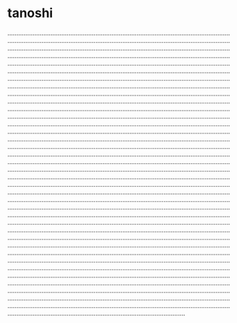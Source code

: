 # tanoshi

...............................................................................................................................................................................................................................................................................................................................................................................................................................................................................................................................................................................................................................................................................................................................................................................................................................................................................................................................................................................................................................................................................................................................................................................................................................................................................................................................................................................................................................................................................................................................................................................................................................................................................................................................................................................................................................................................................................................................................................................................................................................................................................................................................................................................................................................................................................................................................................................................................................................................................................................................................................................................................................................................................................................................................................................................................................................................................................................................................................................................................................................................................................................................................................................................................................................................................................................................................................................................................................................................................................................................................................................................................................................................................................................................................................................................................................................................................................................................................................................................................................................................................................................................................................................................................................................................................................................................................................................................................................................................................................................................................................................................................................................................................................................................................................................................................................................................................